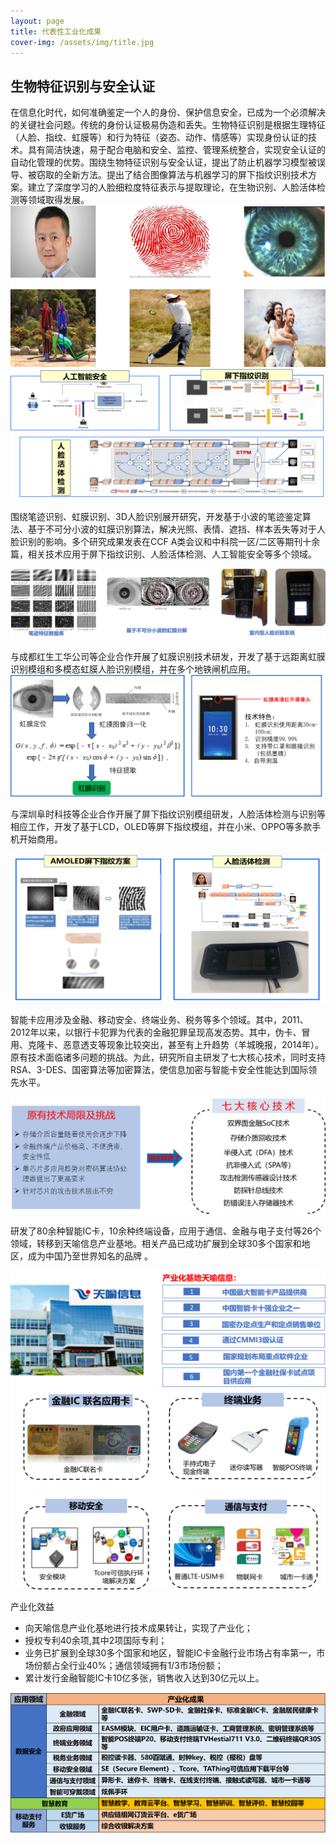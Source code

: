 ```yaml
---
layout: page
title: 代表性工业化成果
cover-img: /assets/img/title.jpg
---
```

<!--
 * @Author: Shuo Ye
 * @Date: 2023-03-08 19:13:03
 * @LastEditors: shuoye
 * @LastEditTime: 2023-03-11 20:58:45
 * @Description: file content
 * @Github: https://cocoon2wong.github.io
 * Copyright 2023 Shuo Ye, All Rights Reserved.
-->

## 生物特征识别与安全认证


在信息化时代，如何准确鉴定一个人的身份、保护信息安全，已成为一个必须解决的关键社会问题。传统的身份认证极易伪造和丢失。生物特征识别是根据生理特征（人脸、指纹、虹膜等）和行为特征（姿态、动作、情感等）实现身份认证的技术。具有简洁快速，易于配合电脑和安全、监控、管理系统整合，实现安全认证的自动化管理的优势。围绕生物特征识别与安全认证，提出了防止机器学习模型被误导、被窃取的全新方法。提出了结合图像算法与机器学习的屏下指纹识别技术方案。建立了深度学习的人脸细粒度特征表示与提取理论，在生物识别、人脸活体检测等领域取得发展。
<img src="/assets/img/industry/4-1.png">
<img src="/assets/img/industry/4-2.png">

 

围绕笔迹识别、虹膜识别、3D人脸识别展开研究，开发基于小波的笔迹鉴定算法、基于不可分小波的虹膜识别算法，解决光照、表情、遮挡、样本丢失等对于人脸识别的影响。多个研究成果发表在CCF A类会议和中科院一区/二区等期刊十余篇，相关技术应用于屏下指纹识别、人脸活体检测、人工智能安全等多个领域。

<img src="/assets/img/industry/4-3.png">

与成都红生工华公司等企业合作开展了虹膜识别技术研发，开发了基于远距离虹膜识别模组和多模态虹膜人脸识别模组，并在多个地铁闸机应用。
<img src="/assets/img/industry/4-4.png">

与深圳阜时科技等企业合作开展了屏下指纹识别模组研发，人脸活体检测与识别等相应工作，开发了基于LCD，OLED等屏下指纹模组，并在小米、OPPO等多款手机开始商用。

<img src="/assets/img/industry/4-5.png">

智能卡应用涉及金融、移动安全、终端业务、税务等多个领域。其中，2011、2012年以来，以银行卡犯罪为代表的金融犯罪呈现高发态势。其中，伪卡、冒用、克隆卡、恶意透支等现象比较突出，甚至有上升趋势（羊城晚报，2014年）。原有技术面临诸多问题的挑战。为此，研究所自主研发了七大核心技术，同时支持RSA、3-DES、国密算法等加密算法，使信息加密与智能卡安全性能达到国际领先水平。

<img src="/assets/img/industry/4-6.png">

研发了80余种智能IC卡，10余种终端设备，应用于通信、金融与电子支付等26个领域，转移到天喻信息产业基地。相关产品已成功扩展到全球30多个国家和地区，成为中国乃至世界知名的品牌 。
 
<img src="/assets/img/industry/4-7.png">
<img src="/assets/img/industry/4-8.png">

产业化效益
- 向天喻信息产业化基地进行技术成果转让，实现了产业化；
- 授权专利40余项,其中2项国际专利；
- 业务已扩展到全球30多个国家和地区，智能IC卡金融行业市场占有率第一，市场份额占全行业40%；通信领域拥有1/3市场份额；
- 累计发行金融智能IC卡10亿多张，销售收入达到30亿元以上。

<img src="/assets/img/industry/4-9.png">
